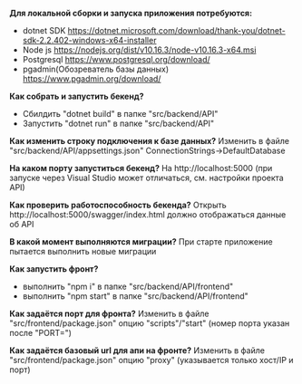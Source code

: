 **Для локальной сборки и запуска приложения потребуются:**

- dotnet SDK https://dotnet.microsoft.com/download/thank-you/dotnet-sdk-2.2.402-windows-x64-installer
- Node js https://nodejs.org/dist/v10.16.3/node-v10.16.3-x64.msi
- Postgresql https://www.postgresql.org/download/
- pgadmin(Обозреватель базы данных) https://www.pgadmin.org/download/

**Как собрать и запустить бекенд?**
- Сбилдить "dotnet build" в папке "src/backend/API"
- Запустить "dotnet run" в папке "src/backend/API"

**Как изменить строку подключения к базе данных?**
Изменить в файле "src/backend/API/appsettings.json" ConnectionStrings->DefaultDatabase

**На каком порту запуститься бекенд?**
На http://localhost:5000 (при запуске через Visual Studio может отличаться, см. настройки проекта API)

**Как проверить работоспособность бекенда?**
Открыть http://localhost:5000/swagger/index.html должно отображаться данные об API


**В какой момент выполняются миграции?**
При старте приложение пытается выполнить новые миграции

**Как запустить фронт?**
- выполнить "npm i" в папке "src/backend/API/frontend"
- выполнить "npm start" в папке "src/backend/API/frontend"


**Как задаётся порт для фронта?**
Изменить в файле "src/frontend/package.json" опцию "scripts"/"start" (номер порта указан после "PORT=")

**Как задаётся базовый url для апи на фронте?**
Изменить в файле "src/frontend/package.json" опцию "proxy" (указывается только хост/IP и порт)